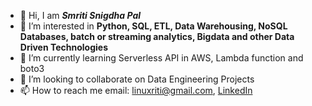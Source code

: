 - 👋 Hi, I am ***Smriti Snigdha Pal***
- 👀 I’m interested in **Python, SQL, ETL, Data Warehousing, NoSQL Databases, batch or streaming analytics, Bigdata and other Data Driven Technologies**
- 🌱 I’m currently learning Serverless API in AWS, Lambda function and boto3
- 💞️ I’m looking to collaborate on Data Engineering Projects
- 📫 How to reach me email: linuxriti@gmail.com, [LinkedIn](linkedin.com/in/smritisnigdho)

<!---
parth-github/parth-github is a ✨ special ✨ repository because its `README.md` (this file) appears on your GitHub profile.
You can click the Preview link to take a look at your changes.
--->
